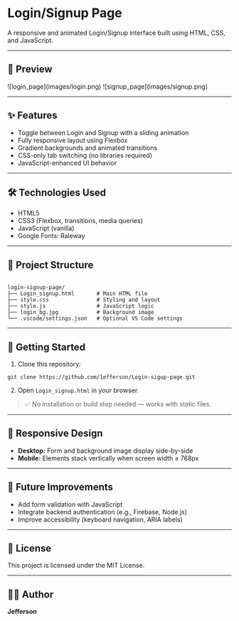 <h1>Login/Signup Page</h1>

<p>A responsive and animated Login/Signup interface built using HTML, CSS, and JavaScript.</p>

<hr>

<h2>📸 Preview</h2>
![login_page](images/login.png)
![signup_page](images/signup.png)

<hr>

<h2>✨ Features</h2>
<ul>
  <li>Toggle between Login and Signup with a sliding animation</li>
  <li>Fully responsive layout using Flexbox</li>
  <li>Gradient backgrounds and animated transitions</li>
  <li>CSS-only tab switching (no libraries required)</li>
  <li>JavaScript-enhanced UI behavior</li>
</ul>

<hr>

<h2>🛠 Technologies Used</h2>
<ul>
  <li>HTML5</li>
  <li>CSS3 (Flexbox, transitions, media queries)</li>
  <li>JavaScript (vanilla)</li>
  <li>Google Fonts: Raleway</li>
</ul>

<hr>

<h2>📁 Project Structure</h2>
<pre><code>
login-signup-page/
├── Login_signup.html       # Main HTML file
├── style.css               # Styling and layout
├── style.js                # JavaScript logic
├── login_bg.jpg            # Background image
└── .vscode/settings.json   # Optional VS Code settings
</code></pre>

<hr>

<h2>🚀 Getting Started</h2>
<ol>
  <li>Clone this repository:</li>
</ol>

<pre><code>git clone https://github.com/1efferson/Login-sigup-page.git</code></pre>

<ol start="2">
  <li>Open <code>Login_signup.html</code> in your browser.</li>
</ol>

<blockquote><p>✅ No installation or build step needed — works with static files.</p></blockquote>

<hr>

<h2>📱 Responsive Design</h2>
<ul>
  <li><strong>Desktop:</strong> Form and background image display side-by-side</li>
  <li><strong>Mobile:</strong> Elements stack vertically when screen width ≤ 768px</li>
</ul>

<hr>

<h2>🔧 Future Improvements</h2>
<ul>
  <li>Add form validation with JavaScript</li>
  <li>Integrate backend authentication (e.g., Firebase, Node.js)</li>
  <li>Improve accessibility (keyboard navigation, ARIA labels)</li>
</ul>

<hr>

<h2>📄 License</h2>
<p>This project is licensed under the MIT License.</p>

<hr>

<h2>👨‍💻 Author</h2>
<p><strong>Jefferson</strong></p>
